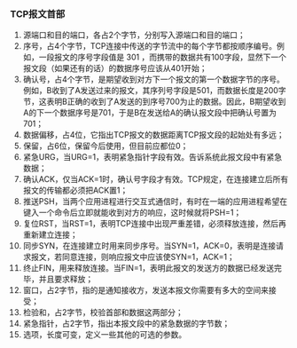 ### TCP报文首部

1.  源端口和目的端口，各占2个字节，分别写入源端口和目的端口；
2.  序号，占4个字节，TCP连接中传送的字节流中的每个字节都按顺序编号。例如，一段报文的序号字段值是 301 ，而携带的数据共有100字段，显然下一个报文段（如果还有的话）的数据序号应该从401开始；
3.  确认号，占4个字节，是期望收到对方下一个报文的第一个数据字节的序号。例如，B收到了A发送过来的报文，其序列号字段是501，而数据长度是200字节，这表明B正确的收到了A发送的到序号700为止的数据。因此，B期望收到A的下一个数据序号是701，于是B在发送给A的确认报文段中把确认号置为701；
4.  数据偏移，占4位，它指出TCP报文的数据距离TCP报文段的起始处有多远；
5.  保留，占6位，保留今后使用，但目前应都位0；
6.  紧急URG，当URG=1，表明紧急指针字段有效。告诉系统此报文段中有紧急数据；
7.  确认ACK，仅当ACK=1时，确认号字段才有效。TCP规定，在连接建立后所有报文的传输都必须把ACK置1；
8.  推送PSH，当两个应用进程进行交互式通信时，有时在一端的应用进程希望在键入一个命令后立即就能收到对方的响应，这时候就将PSH=1；
9.  复位RST，当RST=1，表明TCP连接中出现严重差错，必须释放连接，然后再重新建立连接；
10.  同步SYN，在连接建立时用来同步序号。当SYN=1，ACK=0，表明是连接请求报文，若同意连接，则响应报文中应该使SYN=1，ACK=1；
11.  终止FIN，用来释放连接。当FIN=1，表明此报文的发送方的数据已经发送完毕，并且要求释放；
12.  窗口，占2字节，指的是通知接收方，发送本报文你需要有多大的空间来接受；
13.  检验和，占2字节，校验首部和数据这两部分；
14.  紧急指针，占2字节，指出本报文段中的紧急数据的字节数；
15.  选项，长度可变，定义一些其他的可选的参数。
